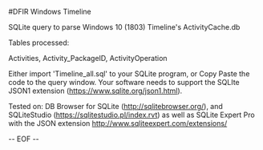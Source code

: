 #DFIR Windows Timeline 

SQLite query to parse Windows 10 (1803) Timeline's ActivityCache.db

Tables processed:

Activities,
Activity_PackageID,
ActivityOperation

Either import 'Timeline_all.sql' to your SQLite program, or Copy Paste the code to the query window.
Your software needs to support the SQLIte JSON1 extension (https://www.sqlite.org/json1.html).

Tested on:
DB Browser for SQLite (http://sqlitebrowser.org/), and
SQLiteStudio (https://sqlitestudio.pl/index.rvt) as well as
SQLite Expert Pro with the JSON extension http://www.sqliteexpert.com/extensions/ 



-- EOF --
